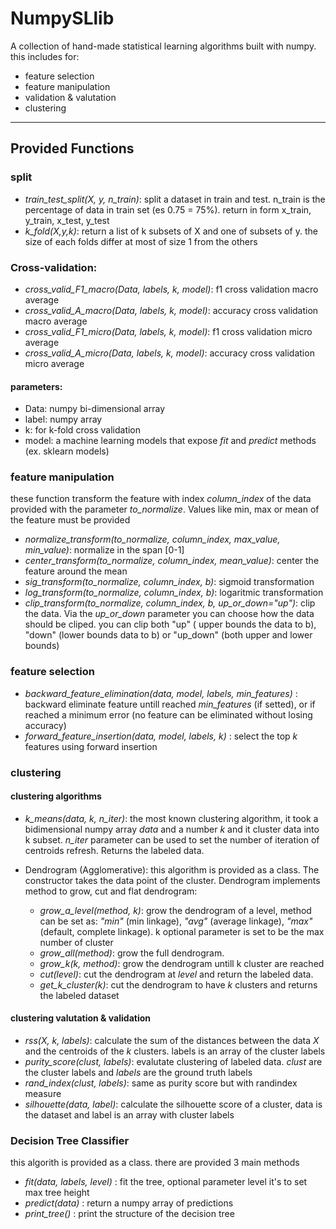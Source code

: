 # NumpySLlib

A collection of hand-made statistical learning algorithms built with numpy.  
this includes for:
- feature selection 
- feature manipulation
- validation & valutation
- clustering
___

## Provided Functions

### split

* *train_test_split(X, y, n_train)*: split a dataset in train and test. n_train is the percentage of data in train 
  set (es 0.75 = 75%). return in form x_train, y_train, x_test, y_test
* *k_fold(X,y,k)*: return a list of k subsets of X and one of subsets of y. the size of each folds differ at most of size 1 from the others

### Cross-validation:

* *cross_valid_F1_macro(Data, labels, k, model)*: f1 cross 
  validation macro average
* *cross_valid_A_macro(Data, labels, k, model)*: accuracy cross
  validation macro average
* *cross_valid_F1_micro(Data, labels, k, model)*: f1 cross 
  validation micro average
* *cross_valid_A_micro(Data, labels, k, model)*: accuracy cross
  validation micro average  
  
#### parameters:

- Data: numpy bi-dimensional array
- label: numpy array
- k: for k-fold cross validation
- model: a machine learning models that expose *fit* and *predict*
    methods (ex. sklearn models)


### feature manipulation

these function transform the feature with index *column_index* of 
the data provided with the parameter *to_normalize*.
Values like min, max or mean of the feature must be provided


* *normalize_transform(to_normalize, column_index, max_value, min_value)*:
  normalize in the span [0-1]
* *center_transform(to_normalize, column_index, mean_value)*: 
  center the feature around the mean
* *sig_transform(to_normalize, column_index, b)*:
  sigmoid transformation
* *log_transform(to_normalize, column_index, b)*:
  logaritmic transformation
* *clip_transform(to_normalize, column_index, b, up_or_down="up")*:
    clip the data. Via the *up_or_down* parameter you can choose 
  how the data should be cliped. you can clip both "up" 
  ( upper bounds the data to b), "down" (lower bounds data to b) or
  "up_down" (both upper and lower bounds)

### feature selection

* *backward_feature_elimination(data, model, labels, min_features)* :
  backward eliminate feature untill reached *min_features* (if setted), or
  if reached a minimum error (no feature can be eliminated without losing accuracy)
* *forward_feature_insertion(data, model, labels,  k)* : select the top
 *k* features using forward insertion


### clustering

#### clustering algorithms

* *k_means(data, k, n_iter)*: the most known clustering algorithm, it took a bidimensional
  numpy array *data* and a number *k* and it cluster data into k subset.
  *n_iter* parameter can be used to set the number of iteration of centroids
  refresh. Returns the labeled data.
* Dendrogram (Agglomerative): this algorithm is provided as a class. The constructor takes
  the data point of the cluster. Dendrogram implements method to grow, cut and flat dendrogram:
  
  * *grow_a_level(method, k)*: grow the dendrogram of a level,
  method can be set as: *"min"* (min linkage), *"avg"* (average linkage), 
    *"max"* (default, complete linkage). k optional parameter is set to be the max number of cluster
  * *grow_all(method)*: grow the full dendrogram.
  * *grow_k(k, method)*: grow the dendrogram untill k cluster are reached
  * *cut(level)*: cut the dendrogram at *level* and return the labeled data.
  * *get_k_cluster(k)*: cut the dendrogram to have *k* clusters and returns the labeled dataset

#### clustering valutation & validation

* *rss(X, k, labels)*: calculate the sum of the distances between the data *X*
   and the centroids of the *k* clusters. labels is an array of the cluster labels
* *purity_score(clust, labels)*: evalutate clustering of labeled data.
  *clust* are the cluster labels and *labels* are the ground truth labels
* *rand_index(clust, labels)*: same as purity score but with randindex measure
* *silhouette(data, label)*: calculate the silhouette score of a cluster, data is the
dataset and label is an array with cluster labels

### Decision Tree Classifier

this algorith is provided as a class.
there are provided 3 main methods

* *fit(data, labels, level)* : fit the tree, optional parameter level it's to set max tree height
* *predict(data)* : return a numpy array of predictions
* *print_tree()* : print the structure of the decision tree